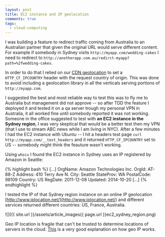 ```yaml
---
layout: post
title: EC2 instance and IP geolocation
comments: true
tags:
  - cloud-computing
---
```


I was building a feature to redirect traffic coming from Australia to an Australian partner that given the original URL would serve different content. For example if somebody in Sydney visits `http://myapp.com/wedding-cakes` I need to redirect to `http://anotherapp.com.au/redirct-myapp?path=%2fwedding-cakes`.

In order to do that I relied on our <a href="https://support.cloudflare.com/hc/en-us/articles/200168236-What-does-CloudFlare-IP-Geolocation-do-" target="_blank">CDN geolocation</a> to set a `HTTP_CF_IPCOUNTRY` header with the request country of origin. This was done to avoid including a geolocation library in all the verticals serving portions of `http://myapp.com`.

I suggested the best and most reliable way to test this was to fly me to Australia but management did not approve -- so after TDD the feature I deployed it and tested it on a qa server trough my personal VPN in Australia, it all worked fine until somebody reported it was not working. Someone in the office suggested to test with **an EC2 instance in the Sydney region**, I was very skeptical that would be a better test then my VPN (that I use to stream ABC news while I am living in NYC). After a few minutes I had the EC2 instance with Ubuntu -- I hit a headers test page `curl http://myapp.com/__test_headers` and it returned `HTTP_CF_IPCOUNTRY` set to US -- somebody might think the feauture wasn't working.

Using `whois` I found the EC2 instance in Sydney uses an IP registered by Amazon in Seattle:

{% highlight bash %}
[...]
OrgName:        Amazon Technologies Inc.
OrgId:          AT-88-Z
Address:        410 Terry Ave N.
City:           Seattle
StateProv:      WA
PostalCode:     98109
Country:        US
RegDate:        2011-12-08
Updated:        2014-10-20
[...]
{% endhighlight %}

I tested the IP of that Sydney region instance on an online IP geolocation [http://www.iplocation.net/](http://www.iplocation.net/) and different services returned different countries: US, France, Australia.

![]({{ site.url }}/assets/article_images{{ page.url }}ec2_sydney_region.png)

Geo IP location is fragile that can't be trusted to determine locations of servers in the cloud. [This](http://stackoverflow.com/questions/274308/how-does-geographic-lookup-by-ip-work) is a very good explanation on how geo IP works.

